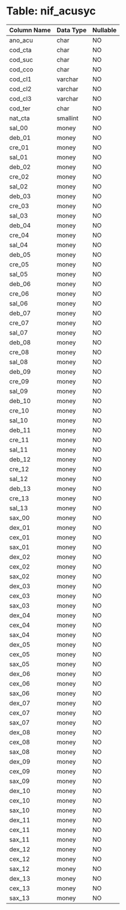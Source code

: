 # Table: nif_acusyc

| Column Name | Data Type | Nullable |
|-------------|-----------|----------|
| ano_acu | char | NO |
| cod_cta | char | NO |
| cod_suc | char | NO |
| cod_cco | char | NO |
| cod_cl1 | varchar | NO |
| cod_cl2 | varchar | NO |
| cod_cl3 | varchar | NO |
| cod_ter | char | NO |
| nat_cta | smallint | NO |
| sal_00 | money | NO |
| deb_01 | money | NO |
| cre_01 | money | NO |
| sal_01 | money | NO |
| deb_02 | money | NO |
| cre_02 | money | NO |
| sal_02 | money | NO |
| deb_03 | money | NO |
| cre_03 | money | NO |
| sal_03 | money | NO |
| deb_04 | money | NO |
| cre_04 | money | NO |
| sal_04 | money | NO |
| deb_05 | money | NO |
| cre_05 | money | NO |
| sal_05 | money | NO |
| deb_06 | money | NO |
| cre_06 | money | NO |
| sal_06 | money | NO |
| deb_07 | money | NO |
| cre_07 | money | NO |
| sal_07 | money | NO |
| deb_08 | money | NO |
| cre_08 | money | NO |
| sal_08 | money | NO |
| deb_09 | money | NO |
| cre_09 | money | NO |
| sal_09 | money | NO |
| deb_10 | money | NO |
| cre_10 | money | NO |
| sal_10 | money | NO |
| deb_11 | money | NO |
| cre_11 | money | NO |
| sal_11 | money | NO |
| deb_12 | money | NO |
| cre_12 | money | NO |
| sal_12 | money | NO |
| deb_13 | money | NO |
| cre_13 | money | NO |
| sal_13 | money | NO |
| sax_00 | money | NO |
| dex_01 | money | NO |
| cex_01 | money | NO |
| sax_01 | money | NO |
| dex_02 | money | NO |
| cex_02 | money | NO |
| sax_02 | money | NO |
| dex_03 | money | NO |
| cex_03 | money | NO |
| sax_03 | money | NO |
| dex_04 | money | NO |
| cex_04 | money | NO |
| sax_04 | money | NO |
| dex_05 | money | NO |
| cex_05 | money | NO |
| sax_05 | money | NO |
| dex_06 | money | NO |
| cex_06 | money | NO |
| sax_06 | money | NO |
| dex_07 | money | NO |
| cex_07 | money | NO |
| sax_07 | money | NO |
| dex_08 | money | NO |
| cex_08 | money | NO |
| sax_08 | money | NO |
| dex_09 | money | NO |
| cex_09 | money | NO |
| sax_09 | money | NO |
| dex_10 | money | NO |
| cex_10 | money | NO |
| sax_10 | money | NO |
| dex_11 | money | NO |
| cex_11 | money | NO |
| sax_11 | money | NO |
| dex_12 | money | NO |
| cex_12 | money | NO |
| sax_12 | money | NO |
| dex_13 | money | NO |
| cex_13 | money | NO |
| sax_13 | money | NO |
